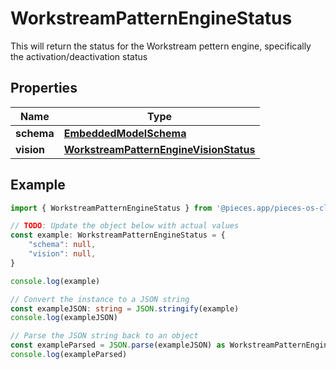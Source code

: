 
# WorkstreamPatternEngineStatus

This will return the status for the Workstream pettern engine, specifically the activation/deactivation status

## Properties

Name | Type
------------ | -------------
**schema** | [**EmbeddedModelSchema**](EmbeddedModelSchema)
**vision** | [**WorkstreamPatternEngineVisionStatus**](WorkstreamPatternEngineVisionStatus)

## Example

```typescript
import { WorkstreamPatternEngineStatus } from '@pieces.app/pieces-os-client'

// TODO: Update the object below with actual values
const example: WorkstreamPatternEngineStatus = {
    "schema": null,
    "vision": null,
}

console.log(example)

// Convert the instance to a JSON string
const exampleJSON: string = JSON.stringify(example)
console.log(exampleJSON)

// Parse the JSON string back to an object
const exampleParsed = JSON.parse(exampleJSON) as WorkstreamPatternEngineStatus
console.log(exampleParsed)
```


